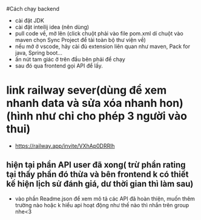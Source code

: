 #Cách chạy backend
- cài đặt JDK
- cài đặt inteilij idea (nên dùng)
- pull code về, mở lên (click chuột phải vào file pom.xml dí chuột vào maven chọn Sync Project để tải toàn bộ thư viện về)
- nếu mở ở vscode, hãy cài đủ extension liên quan như maven, Pack for java, Spring boot...
- ấn nút tam giác ở trên đầu bên phải để chạy
- sau đó qua frontend gọi API để lấy.
# link railway sever(dùng để xem nhanh data và sửa xóa nhanh hon) (hình như chỉ cho phép 3 người vào thui)
- https://railway.app/invite/VXhAp0DRRlh

## hiện tại phần API user đã xong( trừ phần rating tại thấy phần đó thừa và bên frontend k có thiết kế hiện lịch sử đánh giá, dư thời gian thì làm sau)
- vào phần Readme.json để xem mô tả các API đã hoàn thiện, muốn thêm trường nào hoặc k hiểu api hoạt động như thế nào thì nhắn trên group nhe<3
